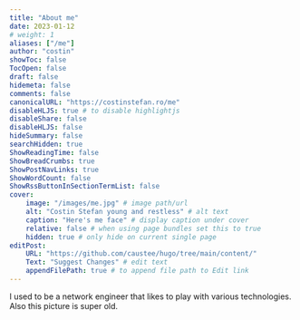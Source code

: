 ```yaml
---
title: "About me"
date: 2023-01-12
# weight: 1
aliases: ["/me"]
author: "costin"
showToc: false
TocOpen: false
draft: false
hidemeta: false
comments: false
canonicalURL: "https://costinstefan.ro/me"
disableHLJS: true # to disable highlightjs
disableShare: false
disableHLJS: false
hideSummary: false
searchHidden: true
ShowReadingTime: false 
ShowBreadCrumbs: true
ShowPostNavLinks: true
ShowWordCount: false
ShowRssButtonInSectionTermList: false
cover:
    image: "/images/me.jpg" # image path/url
    alt: "Costin Stefan young and restless" # alt text
    caption: "Here's me face" # display caption under cover
    relative: false # when using page bundles set this to true
    hidden: true # only hide on current single page
editPost:
    URL: "https://github.com/caustee/hugo/tree/main/content/"
    Text: "Suggest Changes" # edit text
    appendFilePath: true # to append file path to Edit link
---
```

I used to be a network engineer that likes to play with various technologies. Also this picture is super old.
